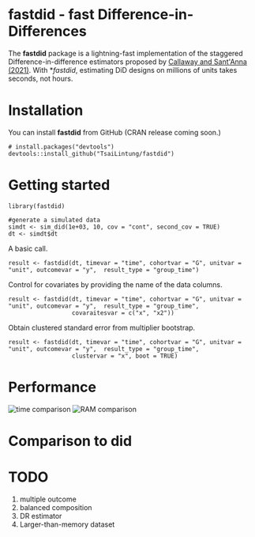 # fastdid - fast Difference-in-Differences

The **fastdid** package is a lightning-fast implementation of the staggered Difference-in-difference estimators proposed by [Callaway and Sant'Anna (2021)](https://www.sciencedirect.com/science/article/pii/S0304407620303948). 
With **fastdid*, estimating DiD designs on millions of units takes seconds, not hours. 

# Installation

You can install **fastdid** from GitHub (CRAN release coming soon.)

```
# install.packages("devtools")
devtools::install_github("TsaiLintung/fastdid")
```

# Getting started

```
library(fastdid)

#generate a simulated data
simdt <- sim_did(1e+03, 10, cov = "cont", second_cov = TRUE)
dt <- simdt$dt
```

A basic call.

```
result <- fastdid(dt, timevar = "time", cohortvar = "G", unitvar = "unit", outcomevar = "y",  result_type = "group_time")
```

Control for covariates by providing the name of the data columns. 

```
result <- fastdid(dt, timevar = "time", cohortvar = "G", unitvar = "unit", outcomevar = "y",  result_type = "group_time",
                  covaraitesvar = c("x", "x2"))
```

Obtain clustered standard error from multiplier bootstrap. 

```
result <- fastdid(dt, timevar = "time", cohortvar = "G", unitvar = "unit", outcomevar = "y",  result_type = "group_time",
                  clustervar = "x", boot = TRUE)
```

# Performance

![time comparison](https://imgur.com/s5v32Rw)
![RAM comparison](https://imgur.com/TJqfxj6)

# Comparison to **did**

# TODO

1. multiple outcome
2. balanced composition
3. DR estimator
4. Larger-than-memory dataset
